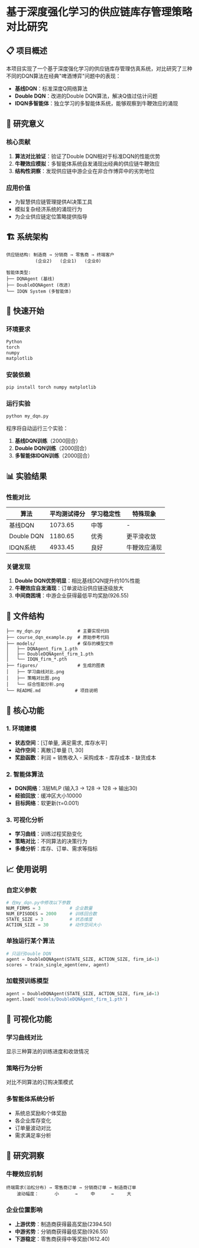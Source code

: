 # 基于深度强化学习的供应链库存管理策略对比研究

## 📋 项目概述

本项目实现了一个基于深度强化学习的供应链库存管理仿真系统，对比研究了三种不同的DQN算法在经典"啤酒博弈"问题中的表现：

- **基线DQN**：标准深度Q网络算法
- **Double DQN**：改进的Double DQN算法，解决Q值过估计问题
- **IDQN多智能体**：独立学习的多智能体系统，能够观察到牛鞭效应的涌现

## 🎯 研究意义

### 核心贡献
1. **算法对比验证**：验证了Double DQN相对于标准DQN的性能优势
2. **牛鞭效应模拟**：多智能体系统自发涌现出经典的供应链牛鞭效应
3. **结构性洞察**：发现供应链中游企业在非合作博弈中的劣势地位

### 应用价值
- 为智慧供应链管理提供AI决策工具
- 模拟复杂经济系统的涌现行为
- 为企业供应链定位策略提供指导

## 🏗️ 系统架构

```
供应链结构: 制造商 → 分销商 → 零售商 → 终端客户
           (企业2)   (企业1)   (企业0)

智能体类型:
├── DQNAgent (基线)
├── DoubleDQNAgent (改进)  
└── IDQN System (多智能体)
```

## 🚀 快速开始

### 环境要求
```bash
Python
torch
numpy
matplotlib
```

### 安装依赖
```bash
pip install torch numpy matplotlib
```

### 运行实验
```bash
python my_dqn.py
```

程序将自动运行三个实验：
1. **基线DQN训练**（2000回合）
2. **Double DQN训练**（2000回合）
3. **多智能体IDQN训练**（2000回合）

## 📊 实验结果

### 性能对比
| 算法 | 平均测试得分 | 学习稳定性 | 特殊现象 |
|------|-------------|-----------|----------|
| 基线DQN | 1073.65 | 中等 | - |
| Double DQN | 1180.65 | 优秀 | 更平滑收敛 |
| IDQN系统 | 4933.45 | 良好 | 牛鞭效应涌现 |

### 关键发现
1. **Double DQN优势明显**：相比基线DQN提升约10%性能
2. **牛鞭效应自发涌现**：订单波动沿供应链逐级放大
3. **中间商困境**：中游企业获得最低平均奖励(926.55)

## 📁 文件结构

```
├── my_dqn.py              # 主要实现代码
├── course_dqn_example.py  # 原始参考代码
├── models/                # 保存的模型文件
│   ├── DQNAgent_firm_1.pth
│   ├── DoubleDQNAgent_firm_1.pth
│   └── IDQN_firm_*.pth
├── figures/               # 生成的图表
│   ├── 学习曲线对比.png
│   ├── 策略对比图.png
│   └── 综合性能分析.png
└── README.md             # 项目说明
```

## 🔧 核心功能

### 1. 环境建模
- **状态空间**：[订单量, 满足需求, 库存水平]
- **动作空间**：离散订单量 [1, 30]
- **奖励函数**：利润 = 销售收入 - 采购成本 - 库存成本 - 缺货成本

### 2. 智能体算法
- **DQN网络**：3层MLP (输入3 → 128 → 128 → 输出30)
- **经验回放**：缓冲区大小10000
- **目标网络**：软更新(τ=0.001)

### 3. 可视化分析
- **学习曲线**：训练过程奖励变化
- **策略对比**：不同算法的决策行为
- **多维分析**：库存、订单、需求等指标

## 📈 使用说明

### 自定义参数
```python
# 在my_dqn.py中修改以下参数
NUM_FIRMS = 3           # 企业数量
NUM_EPISODES = 2000     # 训练回合数
STATE_SIZE = 3          # 状态维度
ACTION_SIZE = 30        # 动作空间大小
```

### 单独运行某个算法
```python
# 只运行Double DQN
agent = DoubleDQNAgent(STATE_SIZE, ACTION_SIZE, firm_id=1)
scores = train_single_agent(env, agent)
```

### 加载预训练模型
```python
agent = DoubleDQNAgent(STATE_SIZE, ACTION_SIZE, firm_id=1)
agent.load('models/DoubleDQNAgent_firm_1.pth')
```

## 🎨 可视化功能

### 学习曲线对比
显示三种算法的训练进度和收敛情况

### 策略行为分析
对比不同算法的订购决策模式

### 多智能体系统分析
- 系统总奖励和个体奖励
- 各企业库存变化
- 订单量波动对比
- 需求满足率分析

## 🔬 研究洞察

### 牛鞭效应机制
```
终端需求(泊松分布) → 零售商订单 → 分销商订单 → 制造商订单
    波动幅度：      小      →     中      →     大
```

### 企业位置影响
- **上游优势**：制造商获得最高奖励(2394.50)
- **中游劣势**：分销商获得最低奖励(926.55)
- **下游稳定**：零售商获得中等奖励(1612.40)